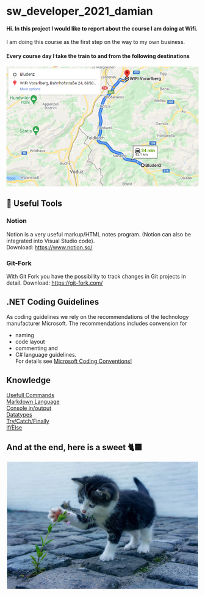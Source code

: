 # sw_developer_2021_damian
#### Hi. In this project I would like to report about the course I am doing at Wifi. </br>

I am doing this course as the first step on the way to my own business.

#### Every course day I take the train to and from the following destinations

<div align="center">
<a href="https://www.google.com/maps/dir/Bludenz,+Austria/WIFI+Vorarlberg,+Bahnhofstra%C3%9Fe+24,+6850+Dornbirn,+Austria/@47.2864246,9.567285,11z/am=t/data=!4m19!4m18!1m5!1m1!1s0x479b4fb7f02c4ad5:0x61b3dbdc7bb40f9c!2m2!1d9.80821!2d47.15991!1m5!1m1!1s0x479b6b4d2779efd3:0x7221e76893b8a22b!2m2!1d9.740043!2d47.4161097!2m3!6e1!7e2!8j1633712640!3e3!5i1?hl=de-de">
  <img src="https://github.com/Scherlda/sw_developer_2021_damian/blob/main/docs/maps_way.png" />
</a>
</div>

## 🔨 Useful Tools
### Notion
Notion is a very useful markup/HTML notes program. (Notion can also be integrated into Visual Studio code).</br>
Download: https://www.notion.so/

### Git-Fork
With Git Fork you have the possibility to track changes in Git projects in detail.
Download: https://git-fork.com/

## .NET Coding Guidelines
As coding guidelines we rely on the recommendations of the technology manufacturer Microsoft. The recommendations includes convension for

* naming
* code layout
* commenting and
* C# language guidelines. </br>
For details see <a href ="https://docs.microsoft.com/en-us/dotnet/csharp/fundamentals/coding-style/coding-conventions">Microsoft Coding Conventions!</a>

## Knowledge
<a href="https://github.com/Scherlda/sw_developer_2021_damian/blob/main/wiki/Useful_commands.md">Usefull Commands</a></br>
<a href="https://github.com/Scherlda/sw_developer_2021_damian/blob/main/wiki/Markdown.md">Markdown Language</a></br>
<a href="https://github.com/Scherlda/sw_developer_2021_damian/blob/main/wiki/Console_in_output.md">Console in/output</a></br>
<a href="https://github.com/Scherlda/sw_developer_2021_damian/blob/main/wiki/Datatypes.md">Datatypes</a></br>
<a href="https://github.com/Scherlda/sw_developer_2021_damian/blob/main/wiki/Try_catch_finally.md">Try/Catch/Finally</a></br>
<a href="https://github.com/Scherlda/sw_developer_2021_damian/blob/main/wiki/if_else.md">If/Else</a></br>

## And at the end, here is a sweet 🐈‍⬛
<p align="center">
<img src="https://github.com/Scherlda/sw_developer_2021_damian/blob/main/docs/cat.jpg" alt="catPicture" width="500"/>
</p>

